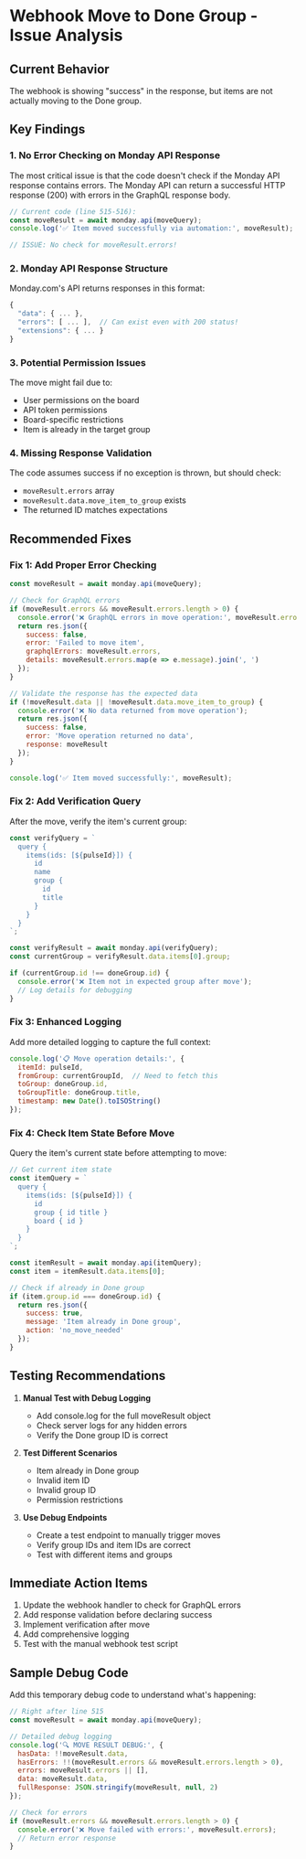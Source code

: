 # Webhook Move to Done Group - Issue Analysis

## Current Behavior
The webhook is showing "success" in the response, but items are not actually moving to the Done group.

## Key Findings

### 1. **No Error Checking on Monday API Response**
The most critical issue is that the code doesn't check if the Monday API response contains errors. The Monday API can return a successful HTTP response (200) with errors in the GraphQL response body.

```javascript
// Current code (line 515-516):
const moveResult = await monday.api(moveQuery);
console.log('✅ Item moved successfully via automation:', moveResult);

// ISSUE: No check for moveResult.errors!
```

### 2. **Monday API Response Structure**
Monday.com's API returns responses in this format:
```javascript
{
  "data": { ... },
  "errors": [ ... ],  // Can exist even with 200 status!
  "extensions": { ... }
}
```

### 3. **Potential Permission Issues**
The move might fail due to:
- User permissions on the board
- API token permissions
- Board-specific restrictions
- Item is already in the target group

### 4. **Missing Response Validation**
The code assumes success if no exception is thrown, but should check:
- `moveResult.errors` array
- `moveResult.data.move_item_to_group` exists
- The returned ID matches expectations

## Recommended Fixes

### Fix 1: Add Proper Error Checking
```javascript
const moveResult = await monday.api(moveQuery);

// Check for GraphQL errors
if (moveResult.errors && moveResult.errors.length > 0) {
  console.error('❌ GraphQL errors in move operation:', moveResult.errors);
  return res.json({
    success: false,
    error: 'Failed to move item',
    graphqlErrors: moveResult.errors,
    details: moveResult.errors.map(e => e.message).join(', ')
  });
}

// Validate the response has the expected data
if (!moveResult.data || !moveResult.data.move_item_to_group) {
  console.error('❌ No data returned from move operation');
  return res.json({
    success: false,
    error: 'Move operation returned no data',
    response: moveResult
  });
}

console.log('✅ Item moved successfully:', moveResult);
```

### Fix 2: Add Verification Query
After the move, verify the item's current group:
```javascript
const verifyQuery = `
  query {
    items(ids: [${pulseId}]) {
      id
      name
      group {
        id
        title
      }
    }
  }
`;

const verifyResult = await monday.api(verifyQuery);
const currentGroup = verifyResult.data.items[0].group;

if (currentGroup.id !== doneGroup.id) {
  console.error('❌ Item not in expected group after move');
  // Log details for debugging
}
```

### Fix 3: Enhanced Logging
Add more detailed logging to capture the full context:
```javascript
console.log('📋 Move operation details:', {
  itemId: pulseId,
  fromGroup: currentGroupId,  // Need to fetch this
  toGroup: doneGroup.id,
  toGroupTitle: doneGroup.title,
  timestamp: new Date().toISOString()
});
```

### Fix 4: Check Item State Before Move
Query the item's current state before attempting to move:
```javascript
// Get current item state
const itemQuery = `
  query {
    items(ids: [${pulseId}]) {
      id
      group { id title }
      board { id }
    }
  }
`;

const itemResult = await monday.api(itemQuery);
const item = itemResult.data.items[0];

// Check if already in Done group
if (item.group.id === doneGroup.id) {
  return res.json({
    success: true,
    message: 'Item already in Done group',
    action: 'no_move_needed'
  });
}
```

## Testing Recommendations

1. **Manual Test with Debug Logging**
   - Add console.log for the full moveResult object
   - Check server logs for any hidden errors
   - Verify the Done group ID is correct

2. **Test Different Scenarios**
   - Item already in Done group
   - Invalid item ID
   - Invalid group ID
   - Permission restrictions

3. **Use Debug Endpoints**
   - Create a test endpoint to manually trigger moves
   - Verify group IDs and item IDs are correct
   - Test with different items and groups

## Immediate Action Items

1. Update the webhook handler to check for GraphQL errors
2. Add response validation before declaring success
3. Implement verification after move
4. Add comprehensive logging
5. Test with the manual webhook test script

## Sample Debug Code
Add this temporary debug code to understand what's happening:

```javascript
// Right after line 515
const moveResult = await monday.api(moveQuery);

// Detailed debug logging
console.log('🔍 MOVE RESULT DEBUG:', {
  hasData: !!moveResult.data,
  hasErrors: !!(moveResult.errors && moveResult.errors.length > 0),
  errors: moveResult.errors || [],
  data: moveResult.data,
  fullResponse: JSON.stringify(moveResult, null, 2)
});

// Check for errors
if (moveResult.errors && moveResult.errors.length > 0) {
  console.error('❌ Move failed with errors:', moveResult.errors);
  // Return error response
}
```